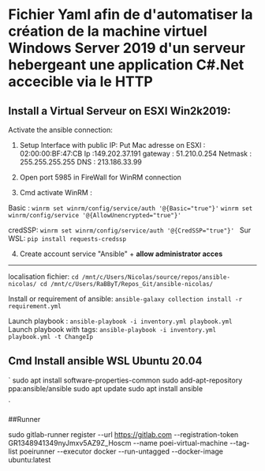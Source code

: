 # Fichier Yaml afin de d'automatiser la création de la machine virtuel Windows Server 2019 d'un serveur hebergeant une application C#.Net accecible via le HTTP

## Install a Virtual Serveur on ESXI Win2k2019:

Activate the ansible connection:

1. Setup Interface with public IP: 
Put Mac adresse on ESXI : 02:00:00:BF:47:CB
Ip :149.202.37.191
gateway : 51.210.0.254
Netmask : 255.255.255.255
DNS : 213.186.33.99


2. Open port 5985 in FireWall for WinRM connection

3. Cmd activate WinRM :

Basic :
`winrm set winrm/config/service/auth '@{Basic="true"}'`
`winrm set winrm/config/service '@{AllowUnencrypted="true"}'`

credSSP:
`winrm set winrm/config/service/auth '@{CredSSP="true"}' `
Sur WSL:
`pip install requests-credssp `

4. Create account service "Ansible" + **allow administrator acces**

--------
localisation fichier:
`
cd /mnt/c/Users/Nicolas/source/repos/ansible-nicolas/
cd /mnt/c/Users/RaBByT/Repos_Git/ansible-nicolas/
`

Install or requirement of ansible:
`
ansible-galaxy collection install -r requirement.yml
`

Launch playbook :
`
ansible-playbook -i inventory.yml playbook.yml
`
Launch playbook with tags:
`ansible-playbook -i inventory.yml playbook.yml -t ChangeIp
`
## Cmd Install ansible WSL Ubuntu 20.04
`
sudo apt install software-properties-common
sudo add-apt-repository ppa:ansible/ansible
sudo apt update
sudo apt install ansible

` 

##Runner

sudo gitlab-runner register --url https://gitlab.com --registration-token GR1348941349nyJmxv5AZ9Z_Hoscm --name poei-virtual-machine --tag-list poeirunner  --executor docker --run-untagged --docker-image ubuntu:latest